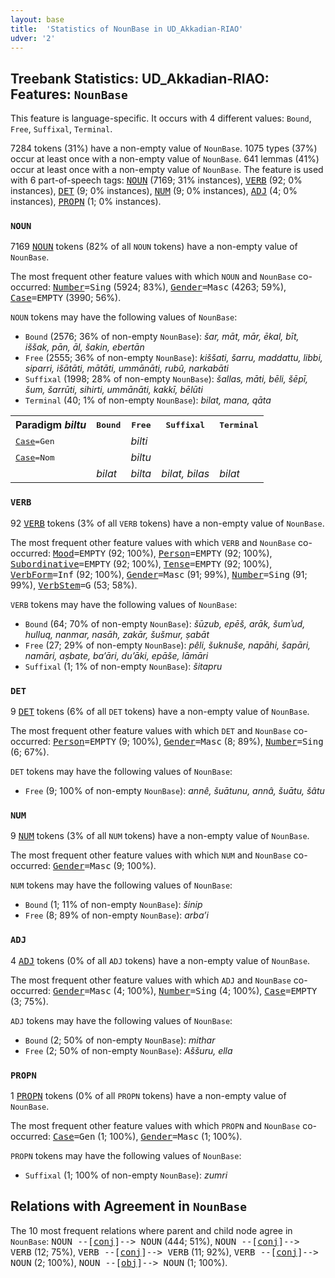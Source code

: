 ```yaml
---
layout: base
title:  'Statistics of NounBase in UD_Akkadian-RIAO'
udver: '2'
---
```


## Treebank Statistics: UD_Akkadian-RIAO: Features: `NounBase`

This feature is language-specific.
It occurs with 4 different values: `Bound`, `Free`, `Suffixal`, `Terminal`.

7284 tokens (31%) have a non-empty value of `NounBase`.
1075 types (37%) occur at least once with a non-empty value of `NounBase`.
641 lemmas (41%) occur at least once with a non-empty value of `NounBase`.
The feature is used with 6 part-of-speech tags: <tt><a href="akk_riao-pos-NOUN.html">NOUN</a></tt> (7169; 31% instances), <tt><a href="akk_riao-pos-VERB.html">VERB</a></tt> (92; 0% instances), <tt><a href="akk_riao-pos-DET.html">DET</a></tt> (9; 0% instances), <tt><a href="akk_riao-pos-NUM.html">NUM</a></tt> (9; 0% instances), <tt><a href="akk_riao-pos-ADJ.html">ADJ</a></tt> (4; 0% instances), <tt><a href="akk_riao-pos-PROPN.html">PROPN</a></tt> (1; 0% instances).

### `NOUN`

7169 <tt><a href="akk_riao-pos-NOUN.html">NOUN</a></tt> tokens (82% of all `NOUN` tokens) have a non-empty value of `NounBase`.

The most frequent other feature values with which `NOUN` and `NounBase` co-occurred: <tt><a href="akk_riao-feat-Number.html">Number</a></tt><tt>=Sing</tt> (5924; 83%), <tt><a href="akk_riao-feat-Gender.html">Gender</a></tt><tt>=Masc</tt> (4263; 59%), <tt><a href="akk_riao-feat-Case.html">Case</a></tt><tt>=EMPTY</tt> (3990; 56%).

`NOUN` tokens may have the following values of `NounBase`:

* `Bound` (2576; 36% of non-empty `NounBase`): <em>šar, māt, mār, ēkal, bīt, iššak, pān, āl, šakin, ebertān</em>
* `Free` (2555; 36% of non-empty `NounBase`): <em>kiššati, šarru, maddattu, libbi, siparri, išātāti, mātāti, ummānāti, rubû, narkabāti</em>
* `Suffixal` (1998; 28% of non-empty `NounBase`): <em>šallas, māti, bēli, šēpī, šum, šarrūti, sihirti, ummānāti, kakkī, bēlūti</em>
* `Terminal` (40; 1% of non-empty `NounBase`): <em>bilat, mana, qāta</em>

<table>
  <tr><th>Paradigm <i>biltu</i></th><th><tt>Bound</tt></th><th><tt>Free</tt></th><th><tt>Suffixal</tt></th><th><tt>Terminal</tt></th></tr>
  <tr><td><tt><tt><a href="akk_riao-feat-Case.html">Case</a></tt><tt>=Gen</tt></tt></td><td></td><td><em>bilti</em></td><td></td><td></td></tr>
  <tr><td><tt><tt><a href="akk_riao-feat-Case.html">Case</a></tt><tt>=Nom</tt></tt></td><td></td><td><em>biltu</em></td><td></td><td></td></tr>
  <tr><td><tt></tt></td><td><em>bilat</em></td><td><em>bilta</em></td><td><em>bilat, bilas</em></td><td><em>bilat</em></td></tr>
</table>

### `VERB`

92 <tt><a href="akk_riao-pos-VERB.html">VERB</a></tt> tokens (3% of all `VERB` tokens) have a non-empty value of `NounBase`.

The most frequent other feature values with which `VERB` and `NounBase` co-occurred: <tt><a href="akk_riao-feat-Mood.html">Mood</a></tt><tt>=EMPTY</tt> (92; 100%), <tt><a href="akk_riao-feat-Person.html">Person</a></tt><tt>=EMPTY</tt> (92; 100%), <tt><a href="akk_riao-feat-Subordinative.html">Subordinative</a></tt><tt>=EMPTY</tt> (92; 100%), <tt><a href="akk_riao-feat-Tense.html">Tense</a></tt><tt>=EMPTY</tt> (92; 100%), <tt><a href="akk_riao-feat-VerbForm.html">VerbForm</a></tt><tt>=Inf</tt> (92; 100%), <tt><a href="akk_riao-feat-Gender.html">Gender</a></tt><tt>=Masc</tt> (91; 99%), <tt><a href="akk_riao-feat-Number.html">Number</a></tt><tt>=Sing</tt> (91; 99%), <tt><a href="akk_riao-feat-VerbStem.html">VerbStem</a></tt><tt>=G</tt> (53; 58%).

`VERB` tokens may have the following values of `NounBase`:

* `Bound` (64; 70% of non-empty `NounBase`): <em>šūzub, epēš, arāk, šumʾud, hulluq, nanmar, nasāh, zakār, šušmur, ṣabāt</em>
* `Free` (27; 29% of non-empty `NounBase`): <em>pêli, šuknuše, napāhi, šapāri, namāri, aṣbate, ba’āri, du’āki, epāše, lāmāri</em>
* `Suffixal` (1; 1% of non-empty `NounBase`): <em>šitapru</em>

### `DET`

9 <tt><a href="akk_riao-pos-DET.html">DET</a></tt> tokens (6% of all `DET` tokens) have a non-empty value of `NounBase`.

The most frequent other feature values with which `DET` and `NounBase` co-occurred: <tt><a href="akk_riao-feat-Person.html">Person</a></tt><tt>=EMPTY</tt> (9; 100%), <tt><a href="akk_riao-feat-Gender.html">Gender</a></tt><tt>=Masc</tt> (8; 89%), <tt><a href="akk_riao-feat-Number.html">Number</a></tt><tt>=Sing</tt> (6; 67%).

`DET` tokens may have the following values of `NounBase`:

* `Free` (9; 100% of non-empty `NounBase`): <em>annê, šuātunu, annâ, šuātu, šâtu</em>

### `NUM`

9 <tt><a href="akk_riao-pos-NUM.html">NUM</a></tt> tokens (3% of all `NUM` tokens) have a non-empty value of `NounBase`.

The most frequent other feature values with which `NUM` and `NounBase` co-occurred: <tt><a href="akk_riao-feat-Gender.html">Gender</a></tt><tt>=Masc</tt> (9; 100%).

`NUM` tokens may have the following values of `NounBase`:

* `Bound` (1; 11% of non-empty `NounBase`): <em>šinip</em>
* `Free` (8; 89% of non-empty `NounBase`): <em>arba’i</em>

### `ADJ`

4 <tt><a href="akk_riao-pos-ADJ.html">ADJ</a></tt> tokens (0% of all `ADJ` tokens) have a non-empty value of `NounBase`.

The most frequent other feature values with which `ADJ` and `NounBase` co-occurred: <tt><a href="akk_riao-feat-Gender.html">Gender</a></tt><tt>=Masc</tt> (4; 100%), <tt><a href="akk_riao-feat-Number.html">Number</a></tt><tt>=Sing</tt> (4; 100%), <tt><a href="akk_riao-feat-Case.html">Case</a></tt><tt>=EMPTY</tt> (3; 75%).

`ADJ` tokens may have the following values of `NounBase`:

* `Bound` (2; 50% of non-empty `NounBase`): <em>mithar</em>
* `Free` (2; 50% of non-empty `NounBase`): <em>Aššuru, ella</em>

### `PROPN`

1 <tt><a href="akk_riao-pos-PROPN.html">PROPN</a></tt> tokens (0% of all `PROPN` tokens) have a non-empty value of `NounBase`.

The most frequent other feature values with which `PROPN` and `NounBase` co-occurred: <tt><a href="akk_riao-feat-Case.html">Case</a></tt><tt>=Gen</tt> (1; 100%), <tt><a href="akk_riao-feat-Gender.html">Gender</a></tt><tt>=Masc</tt> (1; 100%).

`PROPN` tokens may have the following values of `NounBase`:

* `Suffixal` (1; 100% of non-empty `NounBase`): <em>zumri</em>

## Relations with Agreement in `NounBase`

The 10 most frequent relations where parent and child node agree in `NounBase`:
<tt>NOUN --[<tt><a href="akk_riao-dep-conj.html">conj</a></tt>]--> NOUN</tt> (444; 51%),
<tt>NOUN --[<tt><a href="akk_riao-dep-conj.html">conj</a></tt>]--> VERB</tt> (12; 75%),
<tt>VERB --[<tt><a href="akk_riao-dep-conj.html">conj</a></tt>]--> VERB</tt> (11; 92%),
<tt>VERB --[<tt><a href="akk_riao-dep-conj.html">conj</a></tt>]--> NOUN</tt> (2; 100%),
<tt>NOUN --[<tt><a href="akk_riao-dep-obj.html">obj</a></tt>]--> NOUN</tt> (1; 100%).

